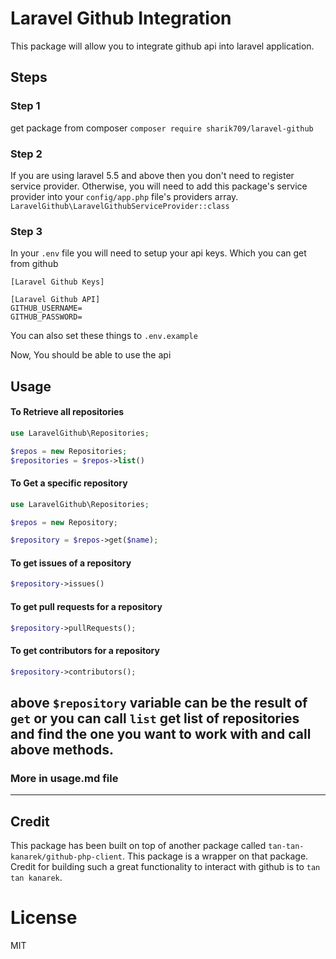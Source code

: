 # Laravel Github Integration
This package will allow you to integrate github api into laravel application.

## Steps

### Step 1 
get package from composer ```composer require sharik709/laravel-github```

### Step 2
If you are using laravel 5.5 and above then you don't need to register service provider. Otherwise, you will need to add this package's service provider into your ```config/app.php``` file's providers array.
```LaravelGithub\LaravelGithubServiceProvider::class```

### Step 3
In your ```.env``` file you will need to setup your api keys. Which you can get from github
```
[Laravel Github Keys]

[Laravel Github API]
GITHUB_USERNAME=
GITHUB_PASSWORD=
```
You can also set these things to ```.env.example```

Now, You should be able to use the api

## Usage

#### To Retrieve all repositories
```php
use LaravelGithub\Repositories;

$repos = new Repositories;
$repositories = $repos->list()
```

#### To Get a specific repository
```php
use LaravelGithub\Repositories;

$repos = new Repository;

$repository = $repos->get($name);

```

#### To get issues of a repository
```php
$repository->issues()
```

#### To get pull requests for a repository
```php
$repository->pullRequests();
```

#### To get contributors for a repository
```php
$repository->contributors();
```


above ```$repository``` variable can be the result of ```get``` or you can call ```list```
get list of repositories and find the one you want to work with and call above methods.
---

### More in usage.md file

---

## Credit
This package has been built on top of another package called  ```tan-tan-kanarek/github-php-client```. This package is a
wrapper on that package. Credit for building such a great functionality to interact with github is to ```tan tan kanarek```.

# License
MIT